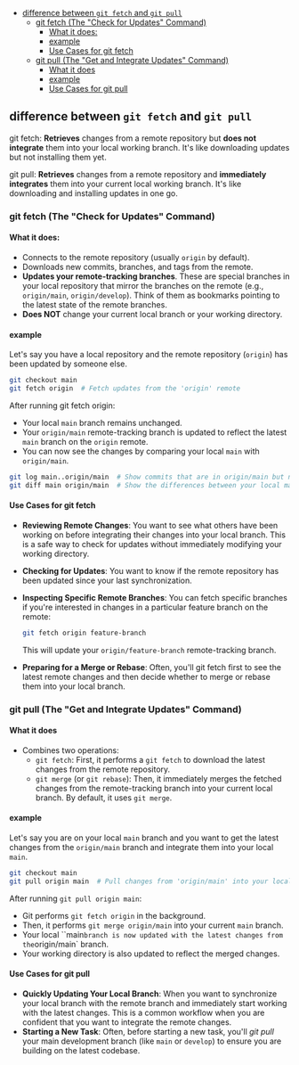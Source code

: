 - [difference between `git fetch` and `git pull`](#difference-between-git-fetch-and-git-pull)
  - [git fetch (The "Check for Updates" Command)](#git-fetch-the-check-for-updates-command)
    - [What it does:](#what-it-does)
    - [example](#example)
    - [Use Cases for git fetch](#use-cases-for-git-fetch)
  - [git pull (The "Get and Integrate Updates" Command)](#git-pull-the-get-and-integrate-updates-command)
    - [What it does](#what-it-does-1)
    - [example](#example-1)
    - [Use Cases for git pull](#use-cases-for-git-pull)


## difference between `git fetch` and `git pull`

git fetch: **Retrieves** changes from a remote repository but **does not integrate** them into your local working branch. It's like downloading updates but not installing them yet.

git pull: **Retrieves** changes from a remote repository and **immediately integrates** them into your current local working branch. It's like downloading and installing updates in one go.


### git fetch (The "Check for Updates" Command)

#### What it does:

- Connects to the remote repository (usually `origin` by default).
- Downloads new commits, branches, and tags from the remote.
- **Updates your remote-tracking branches**. These are special branches in your local repository that mirror the branches on the remote (e.g., `origin/main`, `origin/develop`). Think of them as bookmarks pointing to the latest state of the remote branches.
- **Does NOT** change your current local branch or your working directory.

#### example 

Let's say you have a local repository and the remote repository (`origin`) has been updated by someone else.

```bash
git checkout main
git fetch origin  # Fetch updates from the 'origin' remote
```

After running git fetch origin:

- Your local `main` branch remains unchanged.
- Your `origin/main` remote-tracking branch is updated to reflect the latest `main` branch on the `origin` remote.
- You can now see the changes by comparing your local `main` with `origin/main`.

```bash
git log main..origin/main  # Show commits that are in origin/main but not in your local main
git diff main origin/main  # Show the differences between your local main and origin/main
```


#### Use Cases for git fetch

- **Reviewing Remote Changes**: You want to see what others have been working on before integrating their changes into your local branch. This is a safe way to check for updates without immediately modifying your working directory.
- **Checking for Updates**: You want to know if the remote repository has been updated since your last synchronization.
- **Inspecting Specific Remote Branches**: You can fetch specific branches if you're interested in changes in a particular feature branch on the remote:

    ```bash
    git fetch origin feature-branch
    ```
    This will update your `origin/feature-branch` remote-tracking branch.

- **Preparing for a Merge or Rebase**: Often, you'll git fetch first to see the latest remote changes and then decide whether to merge or rebase them into your local branch.





### git pull (The "Get and Integrate Updates" Command)
   
#### What it does

- Combines two operations:
  - `git fetch`: First, it performs a `git fetch` to download the latest changes from the remote repository.
  - `git merge` (or `git rebase`): Then, it immediately merges the fetched changes from the remote-tracking branch into your current local branch. By default, it uses `git merge`.

#### example

Let's say you are on your local `main` branch and you want to get the latest changes from the `origin/main` branch and integrate them into your local `main`.

```bash
git checkout main
git pull origin main  # Pull changes from 'origin/main' into your local 'main'
```

After running `git pull origin main`:
- Git performs `git fetch origin` in the background.
- Then, it performs `git merge origin/main` into your current `main` branch.
- Your local ``main` branch is now updated with the latest changes from the `origin/main`  branch.
- Your working directory is also updated to reflect the merged changes.



#### Use Cases for git pull

- **Quickly Updating Your Local Branch**: When you want to synchronize your local branch with the remote branch and immediately start working with the latest changes. This is a common workflow when you are confident that you want to integrate the remote changes.
- **Starting a New Task**: Often, before starting a new task, you'll *git pull* your main development branch (like `main` or `develop`) to ensure you are building on the latest codebase.





